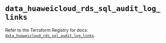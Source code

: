 # `data_huaweicloud_rds_sql_audit_log_links`

Refer to the Terraform Registry for docs: [`data_huaweicloud_rds_sql_audit_log_links`](https://registry.terraform.io/providers/huaweicloud/huaweicloud/1.71.1/docs/data-sources/rds_sql_audit_log_links).
